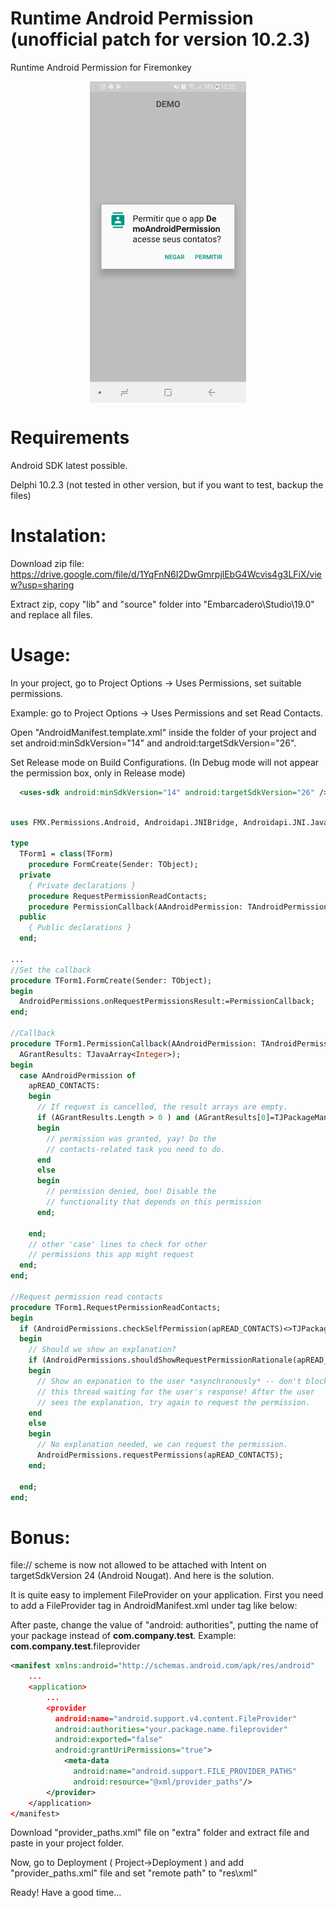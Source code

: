 # Runtime Android Permission (unofficial patch for version 10.2.3)
  Runtime Android Permission for Firemonkey

<img style="display: block; margin-left: auto; margin-right: auto;" src="https://github.com/CarlosHe/AndroidPermission/blob/master/Screenshot_20180608-123523_Package%20installer.jpg" width="250"/>

# Requirements
  
  Android SDK latest possible.
  
  Delphi 10.2.3 (not tested in other version, but if you want to test, backup the files)

# Instalation:

  Download zip file: https://drive.google.com/file/d/1YqFnN6I2DwGmrpjlEbG4Wcvis4g3LFiX/view?usp=sharing

  Extract zip, copy "lib" and "source" folder into "Embarcadero\Studio\19.0" and replace all files.

# Usage:

  In your project, go to Project Options -> Uses Permissions, set suitable permissions.

  Example: go to Project Options -> Uses Permissions and set Read Contacts.

  Open "AndroidManifest.template.xml" inside the folder of your project and set android:minSdkVersion="14" and android:targetSdkVersion="26".
  
  Set Release mode on Build Configurations. (In Debug mode will not appear the permission box, only in Release mode)

``` xml
  <uses-sdk android:minSdkVersion="14" android:targetSdkVersion="26" />
````

``` pascal

uses FMX.Permissions.Android, Androidapi.JNIBridge, Androidapi.JNI.JavaTypes, Androidapi.JNI.GraphicsContentViewText;

type
  TForm1 = class(TForm)
    procedure FormCreate(Sender: TObject);
  private
    { Private declarations }
    procedure RequestPermissionReadContacts;
    procedure PermissionCallback(AAndroidPermission: TAndroidPermission; APermissions: TJavaObjectArray<JString>; AGrantResults: TJavaArray<Integer>);
  public
    { Public declarations }
  end;

...
//Set the callback
procedure TForm1.FormCreate(Sender: TObject);
begin
  AndroidPermissions.onRequestPermissionsResult:=PermissionCallback;
end;

//Callback
procedure TForm1.PermissionCallback(AAndroidPermission: TAndroidPermission; APermissions: TJavaObjectArray<JString>;
  AGrantResults: TJavaArray<Integer>);
begin
  case AAndroidPermission of
    apREAD_CONTACTS:
    begin
      // If request is cancelled, the result arrays are empty.
      if (AGrantResults.Length > 0 ) and (AGrantResults[0]=TJPackageManager.JavaClass.PERMISSION_GRANTED) then
      begin
        // permission was granted, yay! Do the
        // contacts-related task you need to do.
      end
      else
      begin
        // permission denied, boo! Disable the
        // functionality that depends on this permission
      end;

    end;
    // other 'case' lines to check for other
    // permissions this app might request
  end;
end;

//Request permission read contacts
procedure TForm1.RequestPermissionReadContacts;
begin
  if (AndroidPermissions.checkSelfPermission(apREAD_CONTACTS)<>TJPackageManager.JavaClass.PERMISSION_GRANTED ) then
  begin
    // Should we show an explanation?
    if (AndroidPermissions.shouldShowRequestPermissionRationale(apREAD_CONTACTS)) then
    begin
      // Show an expanation to the user *asynchronously* -- don't block
      // this thread waiting for the user's response! After the user
      // sees the explanation, try again to request the permission.
    end
    else
    begin
      // No explanation needed, we can request the permission.
      AndroidPermissions.requestPermissions(apREAD_CONTACTS);
    end;

  end;
end;


````

# Bonus:

file:// scheme is now not allowed to be attached with Intent on targetSdkVersion 24 (Android Nougat). And here is the solution.

It is quite easy to implement FileProvider on your application. First you need to add a FileProvider <provider> tag in AndroidManifest.xml under <application> tag like below:
  
After paste, change the value of "android: authorities", putting the name of your package instead of <b>com.company.test</b>.
Example: <b>com.company.test</b>.fileprovider

``` xml
<manifest xmlns:android="http://schemas.android.com/apk/res/android"
    ...
    <application>
        ...
        <provider
          android:name="android.support.v4.content.FileProvider"
          android:authorities="your.package.name.fileprovider"
          android:exported="false"
          android:grantUriPermissions="true">
            <meta-data
              android:name="android.support.FILE_PROVIDER_PATHS"
              android:resource="@xml/provider_paths"/>
        </provider>
    </application>
</manifest>
````
Download "provider_paths.xml" file on "extra" folder and extract file and paste in your project folder.

Now, go to Deployment ( Project->Deployment ) and add "provider_paths.xml" file and set "remote path" to "res\xml\"

Ready! Have a good time...


